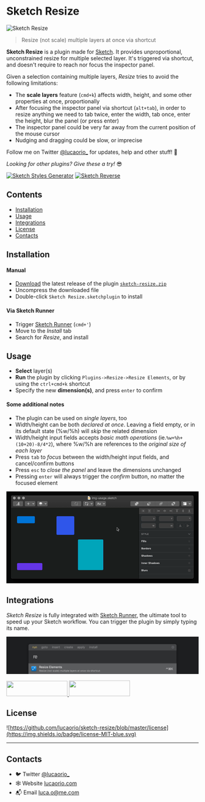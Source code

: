 # Sketch Resize

![Sketch Resize](images/img-header.jpg)

> Resize (not scale) multiple layers at once via shortcut

**Sketch Resize** is a plugin made for [Sketch](http://sketchapp.com). It provides unproportional, unconstrained resize for multiple selected layer. It's triggered via shortcut, and doesn't require to reach nor focus the inspector panel.

Given a selection containing multiple layers, _Resize_ tries to avoid the following limitations:

- The **scale layers** feature (`cmd+k`) affects width, height, and some other properties at once, proportionally
- After focusing the inspector panel via shortcut (`alt+tab`), in order to resize anything we need to tab twice, enter the width, tab once, enter the height, blur the panel (or press enter)
- The inspector panel could be very far away from the current position of the mouse cursor
- Nudging and dragging could be slow, or imprecise

Follow me on Twitter [@lucaorio\_](https://twitter.com/lucaorio_) for updates, help and other stuff! 🎉

_Looking for other plugins? Give these a try!_ 😎

[<img alt="Sketch Styles Generator" src="images/img-sketch-styles-generator.jpg" height="111px"/>](https://github.com/lucaorio/sketch-styles-generator)
[<img alt="Sketch Reverse" src="images/img-sketch-reverse.jpg" height="111px"/>](https://github.com/lucaorio/sketch-reverse)

## Contents

- [Installation](#installation)
- [Usage](#usage)
- [Integrations](#integrations)
- [License](#license)
- [Contacts](#contacts)

## Installation

#### Manual

- [Download](https://github.com/lucaorio/sketch-resize/releases/latest) the latest release of the plugin [`sketch-resize.zip`](https://github.com/lucaorio/sketch-resize/releases/latest)
- Uncompress the downloaded file
- Double-click `Sketch Resize.sketchplugin` to install

#### Via Sketch Runner

- Trigger [Sketch Runner](http://bit.ly/SketchRunnerWebsite) (`cmd+'`)
- Move to the _Install_ tab
- Search for _Resize_, and install

## Usage

- **Select** layer(s)
- **Run** the plugin by clicking `Plugins->Resize->Resize Elements`, or by using the `ctrl+cmd+k` shortcut
- Specify the new **dimension(s)**, and press `enter` to confirm

#### Some additional notes

- The plugin can be used on _single layers_, too
- Width/height can be both _declared at once_. Leaving a field empty, or in its default state (%w/%h) will _skip_ the related dimension
- Width/height input fields accepts _basic math operations_ (ie.`%w+%h+(10+20)-8/4*2`), where %w/%h are references to the _original size of each layer_
- Press `tab` to _focus_ between the width/height input fields, and cancel/confirm buttons
- Press `esc` to _close the panel_ and leave the dimensions unchanged
- Pressing `enter` will always trigger the _confirm_ button, no matter the focused element

![Resize Usage](images/img-usage.gif)

## Integrations

_Sketch Resize_ is fully integrated with [Sketch Runner](http://bit.ly/SketchRunnerWebsite), the ultimate tool to speed up your Sketch workflow. You can trigger the plugin by simply typing its name.

![Sketch Runner Integration](images/img-sketch-runner.jpg)

<a href="http://bit.ly/SketchRunnerWebsite">
  <img width="160" height="40" src="http://sketchrunner.com/img/badge_blue.png">
</a>

<a href="https://sketchpacks.com/lucaorio/sketch-resize/install">
  <img width="160" height="41" src="http://sketchpacks-com.s3.amazonaws.com/assets/badges/sketchpacks-badge-install.png" >
</a>

## License

![https://github.com/lucaorio/sketch-resize/blob/master/license](https://img.shields.io/badge/license-MIT-blue.svg)

---

## Contacts

- 🐦 Twitter [@lucaorio\_](http://twitter.com/@lucaorio_)
- 🕸 Website [lucaorio.com](http://lucaorio.com)
- 📬 Email [luca.o@me.com](mailto:luca.o@me.com)
